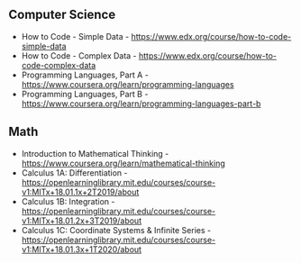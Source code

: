 ## Computer Science

- How to Code - Simple Data - https://www.edx.org/course/how-to-code-simple-data
- How to Code - Complex Data - https://www.edx.org/course/how-to-code-complex-data
- Programming Languages, Part A - https://www.coursera.org/learn/programming-languages
- Programming Languages, Part B - https://www.coursera.org/learn/programming-languages-part-b

## Math

- Introduction to Mathematical Thinking - https://www.coursera.org/learn/mathematical-thinking
- Calculus 1A: Differentiation - https://openlearninglibrary.mit.edu/courses/course-v1:MITx+18.01.1x+2T2019/about
- Calculus 1B: Integration - https://openlearninglibrary.mit.edu/courses/course-v1:MITx+18.01.2x+3T2019/about
- Calculus 1C: Coordinate Systems & Infinite Series - https://openlearninglibrary.mit.edu/courses/course-v1:MITx+18.01.3x+1T2020/about
